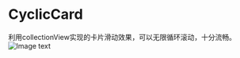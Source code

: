 # CyclicCard 
利用collectionView实现的卡片滑动效果，可以无限循环滚动，十分流畅。
![Image text](https://github.com/splsylp/CyclicCard/blob/master/show.gif)
